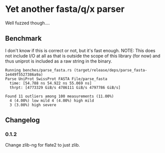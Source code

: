 # Yet another fasta/q/x parser

Well fuzzed though....

## Benchmark
I don't know if this is correct or not, but it's fast enough. NOTE: This does not include I/O at all as that is outside the scope of this library (for now) and thus uniprot is included as a raw string in the binary.
``` 
Running benches/parse_fasta.rs (target/release/deps/parse_fasta-1e449f5527386a9a) 
Parse UniProt SwissProt FASTA File/parse_fasta 
  time: [54.788 ns 54.922 ns 55.069 ns] 
  thrpt: [4773329 GiB/s 4786111 GiB/s 4797786 GiB/s] 

Found 11 outliers among 100 measurements (11.00%)
  4 (4.00%) low mild 4 (4.00%) high mild
  3 (3.00%) high severe
```

## Changelog

### 0.1.2
Change zlib-ng for flate2 to just zlib.
